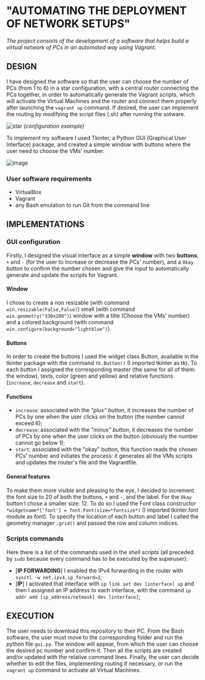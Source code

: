 # "AUTOMATING THE DEPLOYMENT OF NETWORK SETUPS"
*The project consists of the development of a software that helps build a virtual network of PCs in an automated way using Vagrant.*
## DESIGN
I have designed the software so that the user can choose the number of PCs (from 1 to 6) in a star configuration, with a central router connecting the PCs together, in order to automatically generate the Vagrant scripts, which will activate the Virtual Machines and the router and connect them properly after launching the `vagrant up` command. If desired, the user can implement the routing by modifying the script files (.sh) after running the sotware.

![star](https://user-images.githubusercontent.com/89995099/170241546-8de5decb-9faa-49d7-8b0e-7799285b0b9f.jpg) *(configuration example)*

To implement my software I used Tkinter, a Python GUI (Graphical User Interface) package, and created a simple window with buttons where the user need to choose the VMs' number. 

![image](https://user-images.githubusercontent.com/89995099/178014871-dcc48f48-5cf8-472d-ad01-0ee27f511a33.png)

### User software requirements
- VirtualBox 
- Vagrant
- any Bash emulation to run Git from the command line

## IMPLEMENTATIONS
### GUI configuration
Firstly, I designed the visual interface as a simple **window** with two **buttons**, `+` and `-` (for the user to increase or decrease the PCs' number), and a `Okay` button to confirm the number chosen and give the input to automatically generate and update the scripts for Vagrant.
#### Window 
I chose to create a non resizable (with command `win.resizable(False,False)`) small (with command `win.geometry("330x200")`) window with a title (Choose the VMs' number) and a colored background (with command `win.configure(background="lightblue")`). 
#### Buttons
In order to create the buttons I used the widget class Button, available in the tkinter package with the command `tk.Button()` (I imported tkinter as tk). To each button I assigned the corresponding master (the same for all of them: the window), texts, color (green and yellow) and relative functions (`increase`, `decrease` and `start`). 
#### Functions
- `increase`: associated with the *"plus" button*, it increases the number of PCs by one when the user clicks on the button (the number cannot exceed 6);
- `decrease`: associated with the *"minus" button*, it decreases the number of PCs by one when the user clicks on the button (obviously the number cannot go below 1);
- `start`: associated with the "okay" button, this function reads the chosen PCs' number and initiates the process: it generates all the VMs scripts and updates the router's file and the Vagrantfile. 
#### General features
To make them more visible and pleasing to the eye, I decided to increment the font size to 20 of both the buttons, `+` and `-`, and the label. For the `Okay` button I chose a smaller size: 12. To do so I used the Font class constructor `*widgetname*['font'] = font.Font(size=*fontsize*)` (I imported tkinter.font module as font).
To specify the location of each button and label I called the geometry manager `.grid()` and passed the row and column indices.   
### Scripts commands 
Here there is a list of the commands used in the *shell scripts* (all preceded by `sudo` because every command has to be executed by the superuser):
- [**IP FORWARDING**] I enabled the IPv4 forwarding in the router with `sysctl -w net.ipv4.ip_forward=1`;
- [**IP**] I activated that interface with `ip link set dev [interface] up` and then I assigned an IP address to each interface, with the command `ip addr add [ip_address/netmask] dev [interface]`;

## EXECUTION
The user needs to download this repository to their PC. 
From the Bash software, the user must move to the corresponding folder and run the python file `gui.py`. The window will appear, from which the user can choose the desired pc number and confirm it. Then all the scripts are created and/or updated with the relative command lines.
Finally, the user can decide whether to edit the files, implementing routing if necessary, or run the `vagrant up` command to activate all Virtual Machines.  
